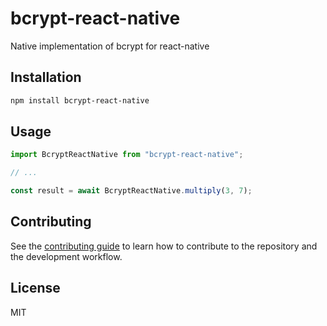 # bcrypt-react-native

Native implementation of bcrypt for react-native

## Installation

```sh
npm install bcrypt-react-native
```

## Usage

```js
import BcryptReactNative from "bcrypt-react-native";

// ...

const result = await BcryptReactNative.multiply(3, 7);
```

## Contributing

See the [contributing guide](CONTRIBUTING.md) to learn how to contribute to the repository and the development workflow.

## License

MIT
